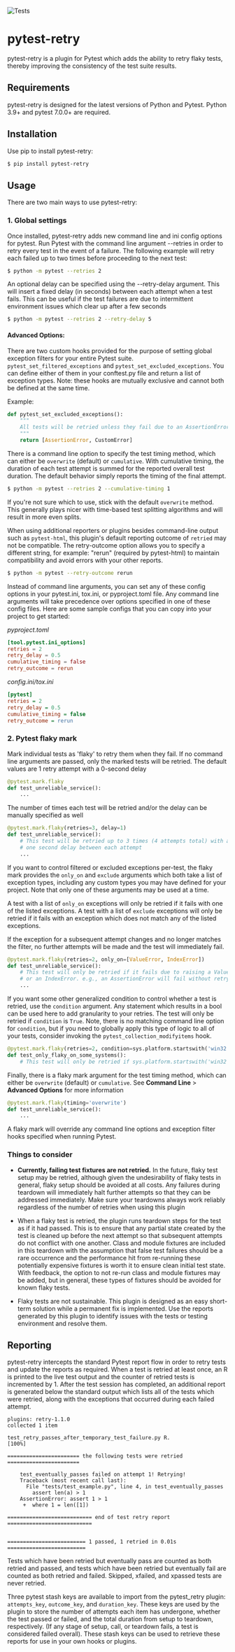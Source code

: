 ![Tests](https://github.com/str0zzapreti/pytest-retry/actions/workflows/tests.yaml/badge.svg)

# pytest-retry

pytest-retry is a plugin for Pytest which adds the ability to retry flaky tests,
thereby improving the consistency of the test suite results.

## Requirements

pytest-retry is designed for the latest versions of Python and Pytest. Python 3.9+
and pytest 7.0.0+ are required.

## Installation

Use pip to install pytest-retry:

```bash
$ pip install pytest-retry
```

## Usage

There are two main ways to use pytest-retry:

### 1. Global settings

Once installed, pytest-retry adds new command line and ini config options for pytest.
Run Pytest with the command line argument --retries in order to retry every test in
the event of a failure. The following example will retry each failed up to two times
before proceeding to the next test:

```bash
$ python -m pytest --retries 2
```

An optional delay can be specified using the --retry-delay argument. This will insert
a fixed delay (in seconds) between each attempt when a test fails. This can be useful
if the test failures are due to intermittent environment issues which clear up after
a few seconds

```bash
$ python -m pytest --retries 2 --retry-delay 5
```

#### Advanced Options:

There are two custom hooks provided for the purpose of setting global exception
filters for your entire Pytest suite. `pytest_set_filtered_exceptions`
and `pytest_set_excluded_exceptions`. You can define either of them in your
conftest.py file and return a list of exception types. Note: these hooks are
mutually exclusive and cannot both be defined at the same time.

Example:

```py
def pytest_set_excluded_exceptions():
    """
    All tests will be retried unless they fail due to an AssertionError or CustomError
    """
    return [AssertionError, CustomError]
```

There is a command line option to specify the test timing method, which can either
be `overwrite` (default) or `cumulative`. With cumulative timing, the duration of
each test attempt is summed for the reported overall test duration. The default
behavior simply reports the timing of the final attempt.

```bash
$ python -m pytest --retries 2 --cumulative-timing 1
```

If you're not sure which to use, stick with the default `overwrite` method. This
generally plays nicer with time-based test splitting algorithms and will result in
more even splits.

When using additional reporters or plugins besides command-line output such as `pytest-html`,
this plugin's default reporting outcome of `retried` may not be compatible. The retry-outcome
option allows you to specify a different string, for example: "rerun" (required by pytest-html)
to maintain compatibility and avoid errors with your other reports.

```bash
$ python -m pytest --retry-outcome rerun
```

Instead of command line arguments, you can set any of these config options in your
pytest.ini, tox.ini, or pyproject.toml file. Any command line arguments will take
precedence over options specified in one of these config files. Here are some
sample configs that you can copy into your project to get started:

_pyproject.toml_

```toml
[tool.pytest.ini_options]
retries = 2
retry_delay = 0.5
cumulative_timing = false
retry_outcome = rerun
```

_config.ini/tox.ini_

```ini
[pytest]
retries = 2
retry_delay = 0.5
cumulative_timing = false
retry_outcome = rerun
```

### 2. Pytest flaky mark

Mark individual tests as 'flaky' to retry them when they fail. If no command line
arguments are passed, only the marked tests will be retried. The default values
are 1 retry attempt with a 0-second delay

```py
@pytest.mark.flaky
def test_unreliable_service():
    ...
```

The number of times each test will be retried and/or the delay can be manually
specified as well

```py
@pytest.mark.flaky(retries=3, delay=1)
def test_unreliable_service():
    # This test will be retried up to 3 times (4 attempts total) with a
    # one second delay between each attempt
    ...
```

If you want to control filtered or excluded exceptions per-test, the flaky mark
provides the `only_on` and `exclude` arguments which both take a list of exception
types, including any custom types you may have defined for your project. Note that
only one of these arguments may be used at a time.

A test with a list of `only_on` exceptions will only be retried if it fails with
one of the listed exceptions. A test with a list of `exclude` exceptions will
only be retried if it fails with an exception which does not match any of the
listed exceptions.

If the exception for a subsequent attempt changes and no longer matches the filter,
no further attempts will be made and the test will immediately fail.

```py
@pytest.mark.flaky(retries=2, only_on=[ValueError, IndexError])
def test_unreliable_service():
    # This test will only be retried if it fails due to raising a ValueError
    # or an IndexError. e.g., an AssertionError will fail without retrying
    ...
```

If you want some other generalized condition to control whether a test is retried, use the
`condition` argument. Any statement which results in a bool can be used here to add granularity
to your retries. The test will only be retried if `condition` is `True`. Note, there is no
matching command line option for `condition`, but if you need to globally apply this type of logic
to all of your tests, consider invoking the `pytest_collection_modifyitems` hook.

```py
@pytest.mark.flaky(retries=2, condition=sys.platform.startswith('win32'))
def test_only_flaky_on_some_systems():
    # This test will only be retried if sys.platform.startswith('win32') evaluates to `True`
```

Finally, there is a flaky mark argument for the test timing method, which can either
be `overwrite` (default) or `cumulative`. See **Command Line** > **Advanced Options**
for more information

```py
@pytest.mark.flaky(timing='overwrite')
def test_unreliable_service():
    ...
```

A flaky mark will override any command line options and exception filter hooks
specified when running Pytest.

### Things to consider

- **Currently, failing test fixtures are not retried.** In the future, flaky test setup
  may be retried, although given the undesirability of flaky tests in general, flaky setup
  should be avoided at all costs. Any failures during teardown will immediately halt
  further attempts so that they can be addressed immediately. Make sure your teardowns
  always work reliably regardless of the number of retries when using this plugin

- When a flaky test is retried, the plugin runs teardown steps for the test as if it
  had passed. This is to ensure that any partial state created by the test is cleaned up
  before the next attempt so that subsequent attempts do not conflict with one another.
  Class and module fixtures are included in this teardown with the assumption that false
  test failures should be a rare occurrence and the performance hit from re-running
  these potentially expensive fixtures is worth it to ensure clean initial test state.
  With feedback, the option to not re-run class and module fixtures may be added, but
  in general, these types of fixtures should be avoided for known flaky tests.

- Flaky tests are not sustainable. This plugin is designed as an easy short-term
  solution while a permanent fix is implemented. Use the reports generated by this plugin
  to identify issues with the tests or testing environment and resolve them.

## Reporting

pytest-retry intercepts the standard Pytest report flow in order to retry tests and
update the reports as required. When a test is retried at least once, an R is printed
to the live test output and the counter of retried tests is incremented by 1. After
the test session has completed, an additional report is generated below the standard
output which lists all of the tests which were retried, along with the exceptions
that occurred during each failed attempt.

```
plugins: retry-1.1.0
collected 1 item

test_retry_passes_after_temporary_test_failure.py R.                     [100%]

======================= the following tests were retried =======================

	test_eventually_passes failed on attempt 1! Retrying!
	Traceback (most recent call last):
	  File "tests/test_example.py", line 4, in test_eventually_passes
	    assert len(a) > 1
	AssertionError: assert 1 > 1
	 +  where 1 = len([1])

=========================== end of test retry report ===========================


========================= 1 passed, 1 retried in 0.01s =========================
```

Tests which have been retried but eventually pass are counted as both retried and
passed, and tests which have been retried but eventually fail are counted as both
retried and failed. Skipped, xfailed, and xpassed tests are never retried.

Three pytest stash keys are available to import from the pytest_retry plugin:
`attempts_key`, `outcome_key`, and `duration_key`. These keys are used by the plugin
to store the number of attempts each item has undergone, whether the test passed or
failed, and the total duration from setup to teardown, respectively. (If any stage of
setup, call, or teardown fails, a test is considered failed overall). These stash keys
can be used to retrieve these reports for use in your own hooks or plugins.
